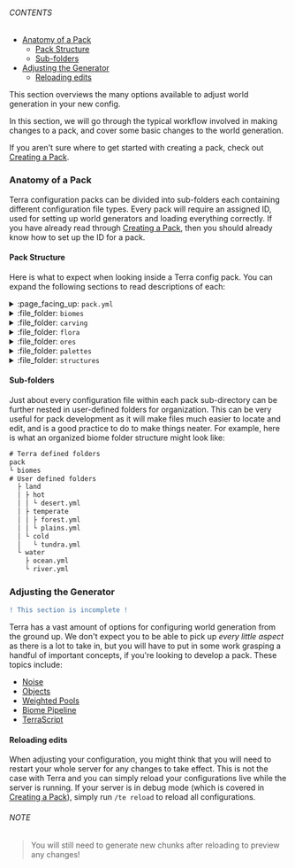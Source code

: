 ###### CONTENTS

- [Anatomy of a Pack](#anatomy-of-a-pack)
  - [Pack Structure](#pack-structure)
  - [Sub-folders](#sub-folders)
- [Adjusting the Generator](#adjusting-the-generator)
  - [Reloading edits](#reloading-edits)

This section overviews the many options available to adjust world generation in your new config.

In this section, we will go through the typical workflow involved in making changes to a pack, and cover some basic
changes to the world generation.

If you aren't sure where to get started with creating a pack, check out [Creating a Pack](./Creating-a-Pack).

### Anatomy of a Pack

Terra configuration packs can be divided into sub-folders each containing different configuration file types. Every pack
will require an assigned ID, used for setting up world generators and loading everything correctly. If you have already
read through [Creating a Pack](./Creating-a-Pack), then you should already know how to set up the ID for a pack.

#### Pack Structure

Here is what to expect when looking inside a Terra config pack. You can
expand the following sections to read descriptions of each:

<details>
<summary>:page_facing_up: <code>pack.yml</code></summary><br>

>[Pack Manifest](./pack.yml-Options) documentation

If you followed [Creating a Pack](./Creating-a-Pack), then you should already be familiar with pack.yml. The pack
manifest controls broad scale things like *how biomes are arranged*, and defines things integral to a pack such as
the *author, version and pack name*.

---
</details>

<details>
<summary>:file_folder: <code>biomes</code></summary><br>

> The `biomes` folder contains user-defined [Biome Configurations](./Biome-Configuration).

Aside from pack.yml, you will probably be configuring the bulk of your work inside this folder, as it contains
everything that makes biomes unique.

Biomes generally take many assets defined in other folders (or even other biomes!) and combines them together to
define a singular unique biome. Many biomes can share aspects such as the blocks that make up the landscape, what
trees within the biome, and how ores spawn etc. For a full list of biome parameters you can check out the
[Biome Configuration](./Biome-Configuration) documentation.

---
</details>

<details>
<summary>:file_folder: <code>carving</code></summary><br>

> The `carving` folder contains user-defined [Carver Configurations](./Carver-Configuration).

Carver configurations define the behaviour of basic caves in Terra. Biomes can pick and choose which carvers they
take from this folder to use when generating.
If you want to change how caves look, then is the folder to go to.

---
</details>

<details>
<summary>:file_folder: <code>flora</code></summary><br>

> The `flora` folder contains user-defined [Flora Configurations](./Flora-Configuration).

Flora configurations define aspects like grass and flowers that will be used within biome configurations, but can also
be generalized to other aspects of generation such as sugarcane, lily-pads, water springs etc.

Flora is generally configured to be a block or stack of blocks that only spawns under certain conditions. For example
sugarcane would only generate on grass and sand that is adjacent to water, and can only replace air blocks. You can
think of flora like a *post-processor*.

If you want to configure your own flora, you would do it in this folder. Alternatively, Terra also provides various
[preset flora configs](./Included-Flora) included within the plugin.

---
</details>

<details>
<summary>:file_folder: <code>ores</code></summary><br>

> The `ore` folder contains user-defined [Ore Configurations](./Ore-Configuration).

Ore configurations determine how various individual deposits of blocks behave. Aspects like what block deposits are made
of, and how large deposits are can be controlled here. Note that ore configurations pertain to how singular deposits
behave, meaning that aspects like *where* and *how frequent* deposits are not handled in this folder (Those factors are
defined within biomes).

Another thing to note is that aspects like dirt and granite pockets are also defined here, meaning that ore
configurations are not specific to just ores.

---
</details>

<details>
<summary>:file_folder: <code>palettes</code></summary><br>

>The `palettes` folder contains user-defined [Palette Configurations](./Palette-Configuration).

---
</details>

<details>
<summary>:file_folder: <code>structures</code></summary><br>

The `structure` folder contains several Terra defined sub-directories as follows:

* :file_folder:`trees`

    >[Tree Configuration](./Tree-Configuration) documentation

* :file_folder:`structures`
  
    >[Structure Configuration](./Structure-Configuration) documentation

* :file_folder:`loot`

    Loot tables

* :file_folder:`data`

    >[Terrascript](./TerraScript) documentation

---
</details>

#### Sub-folders

Just about every configuration file within each pack sub-directory can be further nested in user-defined folders for
organization. This can be very useful for pack development as it will make files much easier to locate and edit, and is
a good practice to do to make things neater. For example, here is what an organized biome folder structure might look like:

```diff
# Terra defined folders
pack
└ biomes
# User defined folders
  ├ land
  │ ├ hot
  │ │ └ desert.yml
  │ ├ temperate
  │ │ ├ forest.yml
  │ │ └ plains.yml
  │ └ cold
  │   └ tundra.yml
  └ water
    ├ ocean.yml
    └ river.yml
```

### Adjusting the Generator

```diff
! This section is incomplete !
```

Terra has a vast amount of options for configuring world generation from the ground up. We don't expect you to be able
to pick up *every little aspect* as there is a lot to take in, but you will have to put in some work grasping a handful
of important concepts, if you're looking to develop a pack. These topics include:

- [Noise](./Noise)
- [Objects](./Objects)
- [Weighted Pools](./Weighted-Pools)
- [Biome Pipeline](./Biome-Pipeline)
- [TerraScript](./TerraScript)

#### Reloading edits

When adjusting your configuration, you might think that you will need to restart your whole server for any changes to
take effect. This is not the case with Terra and you can simply reload your configurations live while the server is
running. If your server is in debug mode (which is covered in [Creating a Pack](./Creating-a-Pack)), simply run
`/te reload` to reload all configurations.

###### NOTE

> You will still need to generate new chunks after reloading to preview any changes!